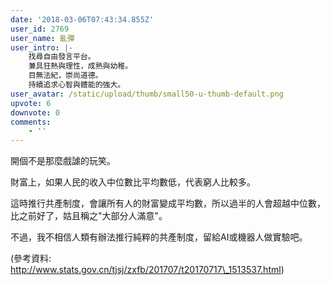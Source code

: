 ```yaml
---
date: '2018-03-06T07:43:34.855Z'
user_id: 2769
user_name: 亂彈
user_intro: |-
    找尋自由發言平台。
    兼具狂熱與理性，成熟與幼稚。
    目無法紀，崇尚道德。
    持續追求心智與體能的強大。
user_avatar: /static/upload/thumb/small50-u-thumb-default.png
upvote: 6
downvote: 0
comments:
    - ''
---
```


開個不是那麼戲謔的玩笑。

財富上，如果人民的收入中位數比平均數低，代表窮人比較多。

這時推行共產制度，會讓所有人的財富變成平均數，所以過半的人會超越中位數，比之前好了，姑且稱之"大部分人滿意"。

不過，我不相信人類有辦法推行純粹的共產制度，留給AI或機器人做實驗吧。

(參考資料: http://www.stats.gov.cn/tjsj/zxfb/201707/t20170717\_1513537.html)
